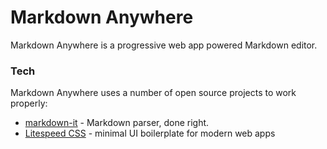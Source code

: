 # Markdown Anywhere
Markdown Anywhere is a progressive web app powered Markdown editor.

### Tech
Markdown Anywhere uses a number of open source projects to work properly:
* [markdown-it](https://github.com/markdown-it/markdown-it) - Markdown parser, done right.
* [Litespeed CSS](https://github.com/jasonniebauer/litespeed-css) - minimal UI boilerplate for modern web apps